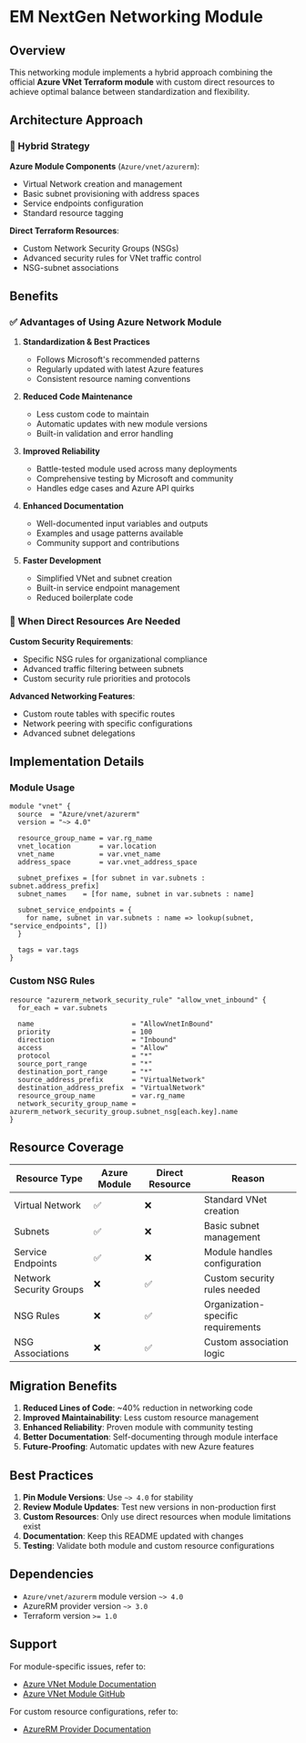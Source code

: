 # EM NextGen Networking Module

## Overview

This networking module implements a hybrid approach combining the official **Azure VNet Terraform module** with custom direct resources to achieve optimal balance between standardization and flexibility.

## Architecture Approach

### 🎯 Hybrid Strategy

**Azure Module Components** (`Azure/vnet/azurerm`):
- Virtual Network creation and management
- Basic subnet provisioning with address spaces
- Service endpoints configuration
- Standard resource tagging

**Direct Terraform Resources**:
- Custom Network Security Groups (NSGs)
- Advanced security rules for VNet traffic control
- NSG-subnet associations

## Benefits

### ✅ Advantages of Using Azure Network Module

1. **Standardization & Best Practices**
   - Follows Microsoft's recommended patterns
   - Regularly updated with latest Azure features
   - Consistent resource naming conventions

2. **Reduced Code Maintenance**
   - Less custom code to maintain
   - Automatic updates with new module versions
   - Built-in validation and error handling

3. **Improved Reliability**
   - Battle-tested module used across many deployments
   - Comprehensive testing by Microsoft and community
   - Handles edge cases and Azure API quirks

4. **Enhanced Documentation**
   - Well-documented input variables and outputs
   - Examples and usage patterns available
   - Community support and contributions

5. **Faster Development**
   - Simplified VNet and subnet creation
   - Built-in service endpoint management
   - Reduced boilerplate code

### 🔧 When Direct Resources Are Needed

**Custom Security Requirements**:
- Specific NSG rules for organizational compliance
- Advanced traffic filtering between subnets
- Custom security rule priorities and protocols

**Advanced Networking Features**:
- Custom route tables with specific routes
- Network peering with specific configurations
- Advanced subnet delegations

## Implementation Details

### Module Usage
```hcl
module "vnet" {
  source  = "Azure/vnet/azurerm"
  version = "~> 4.0"

  resource_group_name = var.rg_name
  vnet_location       = var.location
  vnet_name           = var.vnet_name
  address_space       = var.vnet_address_space

  subnet_prefixes = [for subnet in var.subnets : subnet.address_prefix]
  subnet_names    = [for name, subnet in var.subnets : name]

  subnet_service_endpoints = {
    for name, subnet in var.subnets : name => lookup(subnet, "service_endpoints", [])
  }

  tags = var.tags
}
```

### Custom NSG Rules
```hcl
resource "azurerm_network_security_rule" "allow_vnet_inbound" {
  for_each = var.subnets

  name                        = "AllowVnetInBound"
  priority                    = 100
  direction                   = "Inbound"
  access                      = "Allow"
  protocol                    = "*"
  source_port_range           = "*"
  destination_port_range      = "*"
  source_address_prefix       = "VirtualNetwork"
  destination_address_prefix  = "VirtualNetwork"
  resource_group_name         = var.rg_name
  network_security_group_name = azurerm_network_security_group.subnet_nsg[each.key].name
}
```

## Resource Coverage

| Resource Type | Azure Module | Direct Resource | Reason |
|---------------|--------------|-----------------|---------|
| Virtual Network | ✅ | ❌ | Standard VNet creation |
| Subnets | ✅ | ❌ | Basic subnet management |
| Service Endpoints | ✅ | ❌ | Module handles configuration |
| Network Security Groups | ❌ | ✅ | Custom security rules needed |
| NSG Rules | ❌ | ✅ | Organization-specific requirements |
| NSG Associations | ❌ | ✅ | Custom association logic |

## Migration Benefits

1. **Reduced Lines of Code**: ~40% reduction in networking code
2. **Improved Maintainability**: Less custom resource management
3. **Enhanced Reliability**: Proven module with community testing
4. **Better Documentation**: Self-documenting through module interface
5. **Future-Proofing**: Automatic updates with new Azure features

## Best Practices

1. **Pin Module Versions**: Use `~> 4.0` for stability
2. **Review Module Updates**: Test new versions in non-production first
3. **Custom Resources**: Only use direct resources when module limitations exist
4. **Documentation**: Keep this README updated with changes
5. **Testing**: Validate both module and custom resource configurations

## Dependencies

- `Azure/vnet/azurerm` module version `~> 4.0`
- AzureRM provider version `~> 3.0`
- Terraform version `>= 1.0`

## Support

For module-specific issues, refer to:
- [Azure VNet Module Documentation](https://registry.terraform.io/modules/Azure/vnet/azurerm/latest)
- [Azure VNet Module GitHub](https://github.com/Azure/terraform-azurerm-vnet)

For custom resource configurations, refer to:
- [AzureRM Provider Documentation](https://registry.terraform.io/providers/hashicorp/azurerm/latest)